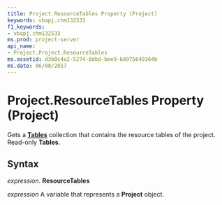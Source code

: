 ```yaml
---
title: Project.ResourceTables Property (Project)
keywords: vbapj.chm132533
f1_keywords:
- vbapj.chm132533
ms.prod: project-server
api_name:
- Project.Project.ResourceTables
ms.assetid: d3b0c4a2-5274-8dbd-bee9-b8975649364b
ms.date: 06/08/2017
---
```



# Project.ResourceTables Property (Project)

Gets a  **[Tables](Project.tables.md)** collection that contains the resource tables of the project. Read-only **Tables**.


## Syntax

 _expression_. **ResourceTables**

 _expression_ A variable that represents a **Project** object.


